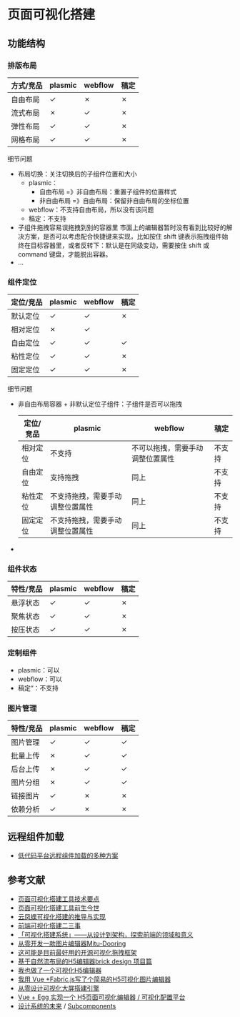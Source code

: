 # 页面可视化搭建

## 功能结构

### 排版布局

| 方式/竞品 | plasmic | webflow | 稿定 |
| --------- | ------- | ------- | ---- |
| 自由布局  | ✓       | ✗       | ✗    |
| 流式布局  | ✗       | ✓       | ✗    |
| 弹性布局  | ✓       | ✓       | ✗    |
| 网格布局  | ✓       | ✓       | ✗    |

细节问题

- 布局切换：关注切换后的子组件位置和大小
  - plasmic：
    - 自由布局 =》非自由布局：重置子组件的位置样式
    - 非自由布局 =》自由布局：保留非自由布局的坐标位置
  - webflow：不支持自由布局，所以没有该问题
  - 稿定：不支持
- 子组件拖拽容易误拖拽到别的容器里
  市面上的编辑器暂时没有看到比较好的解决方案，是否可以考虑配合快捷键来实现，比如按住 shift 键表示拖拽组件始终在目标容器里，或者反转下：默认是在同级变动，需要按住 shift 或 command 键盘，才能脱出容器。
- ...

### 组件定位

| 定位/竞品 | plasmic | webflow | 稿定 |
| --------- | ------- | ------- | ---- |
| 默认定位  | ✓       | ✓       | ✗    |
| 相对定位  | ✗       | ✓       |      |
| 自由定位  | ✓       | ✓       | ✓    |
| 粘性定位  | ✓       | ✓       | ✗    |
| 固定定位  | ✓       | ✓       | ✗    |

细节问题

- 非自由布局容器 + 非默认定位子组件：子组件是否可以拖拽

  | 定位/竞品 | plasmic                          | webflow                          | 稿定   |
  | --------- | -------------------------------- | -------------------------------- | ------ |
  | 相对定位  | 不支持                           | 不可以拖拽，需要手动调整位置属性 | 不支持 |
  | 自由定位  | 支持拖拽                         | 同上                             | 不支持 |
  | 粘性定位  | 不支持拖拽，需要手动调整位置属性 | 同上                             | 不支持 |
  | 固定定位  | 不支持拖拽，需要手动调整位置属性 | 同上                             | 不支持 |
  
- 

### 组件状态

| 特性/竞品 | plasmic | webflow | 稿定 |
| --------- | ------- | ------- | ---- |
| 悬浮状态  | ✓       | ✓       | ✗    |
| 聚焦状态  | ✓       | ✓       | ✗    |
| 按压状态  | ✓       | ✓       | ✗    |

### 定制组件

- plasmic：可以
- webflow：可以
- 稿定“：不支持

### 图片管理

| 特性/竞品 | plasmic | webflow | 稿定 |
| --------- | ------- | ------- | ---- |
| 图片管理  | ✓       | ✓       | ✓    |
| 批量上传  | ✗       | ✓       | ✓    |
| 后台上传  | ✗       | ✓       | ✓    |
| 图片分组  | ✗       | ✓       | ✓    |
| 链接图片  | ✓       | ✗       | ✗    |
| 依赖分析  | ✓       | ✗       | ✗    |





## 远程组件加载

- [低代码平台远程组件加载的多种方案](https://mp.weixin.qq.com/s?__biz=MzI2MjcxNTQ0Nw==&mid=2247500403&idx=1&sn=3470062142a9ad0ddbece75e915a1a5e&chksm=ea44632bdd33ea3d82074a59cfb0388e45e02cda07719672e4db40fd6d31a235b3e294732d78&mpshare=1&scene=1&srcid=0803kipweJuMt6e0ytTBVegH&sharer_sharetime=1659502754360&sharer_shareid=23bfc8f6684b676886641da1cfece5af&version=4.0.2.90474&platform=mac#rd)

## 参考文献

- [页面可视化搭建工具技术要点](https://github.com/CntChen/cntchen.github.io/issues/17)
- [页面可视化搭建工具前生今世](https://github.com/CntChen/cntchen.github.io/issues/15)
- [云凤蝶可视化搭建的推导与实现](https://zhuanlan.zhihu.com/p/90746742)
- [前端可视化搭建二三事](https://github.com/SunXinFei/sunxinfei.github.io/issues/26)
- [「可视化搭建系统」——从设计到架构，探索前端的领域和意义](https://juejin.im/post/5f1e98c05188252e5522dc0c)
- [从零开发一款图片编辑器Mitu-Dooring](https://mp.weixin.qq.com/s/SEIgiDJZOCX11JqxFdiKUw)
- [这可能是目前最好用的开源可视化拖拽框架](https://juejin.cn/post/6990000320822657031)
- [基于自然流布局的H5编辑器brick design 项目篇](https://juejin.cn/post/6883099504480878600)
- [我也做了一个可视化H5编辑器](https://juejin.cn/post/6919347925860499463)
- [我用 Vue +Fabric.js写了个简易的H5可视化图片编辑器](https://juejin.cn/post/6994365575027752967)
- [从零设计可视化大屏搭建引擎](https://juejin.cn/post/6981257575425654792)
- [Vue + Egg 实现一个 H5页面可视化编辑器 / 可视化配置平台](https://juejin.cn/post/7001077797808504839)
- [设计系统的未来](https://www.bilibili.com/video/BV1KG4y1x75q/?spm_id_from=333.337.search-card.all.click&vd_source=2e69ba889e556e858093542d78fc08c0) / [Subcomponents](https://medium.com/eightshapes-llc/subcomponents-753ce9f6600a)
